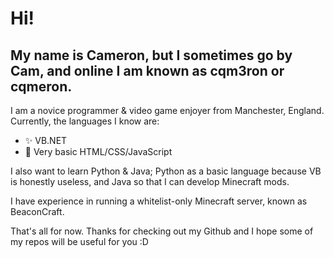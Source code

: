 # Hi!
## My name is Cameron, but I sometimes go by Cam, and online I am known as cqm3ron or cqmeron.

I am a novice programmer & video game enjoyer from Manchester, England.
Currently, the languages I know are:
- ✨ VB.NET
- 🌱 Very basic HTML/CSS/JavaScript

I also want to learn Python & Java; Python as a basic language because VB is honestly useless, and Java so that I can develop Minecraft mods.

I have experience in running a whitelist-only Minecraft server, known as BeaconCraft.

That's all for now. Thanks for checking out my Github and I hope some of my repos will be useful for you :D

<!--
**cqm3ron/cqm3ron** is a ✨ _special_ ✨ repository because its `README.md` (this file) appears on your GitHub profile.

Here are some ideas to get you started:

- 🔭 I’m currently working on ...
- 🌱 I’m currently learning ...
- 👯 I’m looking to collaborate on ...
- 🤔 I’m looking for help with ...
- 💬 Ask me about ...
- 📫 How to reach me: ...
- 😄 Pronouns: ...
- ⚡ Fun fact: ...
-->
